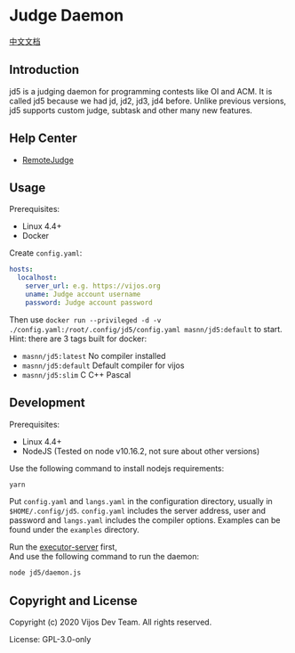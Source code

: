 # Judge Daemon

[中文文档](docs/zh-CN.md)

## Introduction

jd5 is a judging daemon for programming contests like OI and ACM. It is called
jd5 because we had jd, jd2, jd3, jd4 before. Unlike previous versions,
jd5 supports custom judge, subtask and other many new features.

## Help Center

- [RemoteJudge](docs/RemoteJudge.md)

## Usage

Prerequisites:

- Linux 4.4+
- Docker

Create `config.yaml`:

```yaml
hosts:
  localhost:
    server_url: e.g. https://vijos.org
    uname: Judge account username
    password: Judge account password
```

Then use `docker run --privileged -d -v ./config.yaml:/root/.config/jd5/config.yaml masnn/jd5:default` to start.  
Hint: there are 3 tags built for docker:  

- `masnn/jd5:latest` No compiler installed
- `masnn/jd5:default` Default compiler for vijos
- `masnn/jd5:slim` C C++ Pascal


## Development

Prerequisites:

- Linux 4.4+
- NodeJS (Tested on node v10.16.2, not sure about other versions)

Use the following command to install nodejs requirements:

```sh
yarn
```

Put `config.yaml` and `langs.yaml` in the configuration directory, usually
in `$HOME/.config/jd5`. `config.yaml` includes the server address, user and
password and `langs.yaml` includes the compiler options. Examples can be found
under the `examples` directory.

Run the [executor-server](https://github.com/criyle/go-judge) first,  
And use the following command to run the daemon:  

```sh
node jd5/daemon.js
```

## Copyright and License

Copyright (c) 2020 Vijos Dev Team.  All rights reserved.

License: GPL-3.0-only
